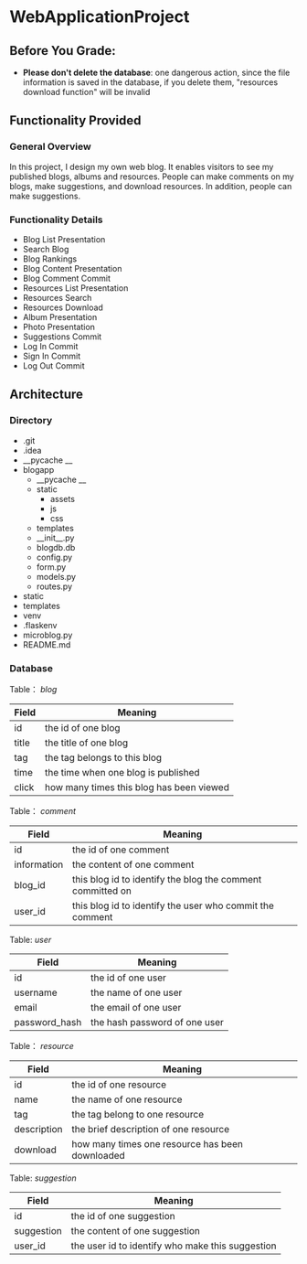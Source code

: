 # WebApplicationProject
## Before You Grade:
- **Please don't delete the database**: one dangerous action, since the file information is saved in the database, if you delete them, "resources download function" will be invalid
## Functionality Provided
### General Overview
In this project, I design my own web blog. It enables visitors to see my published blogs, albums and resources. People can make comments on my blogs, make suggestions, and download resources. In addition, people can make suggestions.
### Functionality Details
- Blog List Presentation
- Search Blog
- Blog Rankings
- Blog Content Presentation
- Blog Comment Commit
- Resources List Presentation
- Resources Search
- Resources Download
- Album Presentation
- Photo Presentation
- Suggestions Commit
- Log In Commit
- Sign In Commit
- Log Out Commit
## Architecture 
### Directory 
- .git
- .idea
- \_\_pycache \_\_
- blogapp
	- \_\_pycache \_\_
	- static
	  - assets
	  -  js
	  -  css
  - templates
  - \_\_init\_\_.py
  - blogdb.db
  - config.py
  - form.py
  - models.py
  - routes.py
- static
- templates
- venv
- .flaskenv
- microblog.py
- README.md
### Database
Table：  *blog*

| Field | Meaning |
| ----- | ------- |
| id    | the id of one blog |
| title| the title of one blog |
| tag | the tag belongs to this blog |
| time | the time when one blog is published |
| click | how many times this blog has been viewed |

Table： *comment*

| Field       | Meaning                                                    |
| ----------- | ---------------------------------------------------------- |
| id          | the id of one comment                                      |
| information | the content of one comment                                 |
| blog_id     | this blog id to identify the blog the comment committed on |
| user_id     | this blog id to identify the user who commit the comment   |

Table:  *user*

| Field         | Meaning                       |
| ------------- | ----------------------------- |
| id            | the id of one user            |
| username      | the name of one user          |
| email         | the email of one user         |
| password_hash | the hash password of one user |

Table： *resource*

| Field       | Meaning                                         |
| ----------- | ----------------------------------------------- |
| id          | the id of one resource                          |
| name        | the name of one resource                        |
| tag         | the tag belong to one resource                  |
| description | the brief description of one resource           |
| download    | how many times one resource has been downloaded |

Table:  *suggestion*

| Field      | Meaning                                          |
| ---------- | ------------------------------------------------ |
| id         | the id of one suggestion                         |
| suggestion | the content of one suggestion                    |
| user_id    | the user id to identify who make this suggestion |

